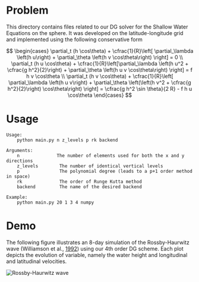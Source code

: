 # Problem

This directory contains files related to our DG solver for the Shallow Water Equations on the sphere. It was developed on the latitude-longitude grid and implemented using the following conservative form

$$
    \begin{cases}
        \partial_t (h \cos\theta)  + \cfrac{1}{R}\left[ \partial_\lambda \left(h u\right) + \partial_\theta \left(h v \cos\theta\right) \right] = 0 \\
        \partial_t (h u \cos\theta)  +  \cfrac{1}{R}\left[\partial_\lambda \left(h u^2 + \cfrac{g h^2}{2}\right) + \partial_\theta \left(h u v \cos\theta\right) \right] = f h v \cos\theta \\ 
        \partial_t (h v \cos\theta) + \cfrac{1}{R}\left[ \partial_\lambda \left(h u v\right) + \partial_\theta \left(\left(h v^2 + \cfrac{g h^2}{2}\right) \cos\theta\right) \right] = \cfrac{g h^2 \sin \theta}{2 R} - f h u \cos\theta
    \end{cases}
$$

# Usage
```
Usage:
    python main.py n z_levels p rk backend
  
Arguments:
    n              The number of elements used for both the x and y directions
    z_levels        The number of identical vertical levels
    p               The polynomial degree (leads to a p+1 order method in space)
    rk              The order of Runge Kutta method
    backend         The name of the desired backend
  
Example:
    python main.py 20 1 3 4 numpy
```

# Demo

The following figure illustrates an 8-day simulation of the Rossby-Haurwitz wave (Williamson et al., [1992](https://doi.org/10.1016/S0021-9991(05)80016-6)) using our 4th order DG scheme.
Each plot depicts the evolution of variable, namely the water height and longitudinal and latitudinal velocities.

![Rossby-Haurwitz wave](https://user-images.githubusercontent.com/58524567/183117994-13e4c36b-0ffe-4a3f-8241-4acef8ed4859.gif)


